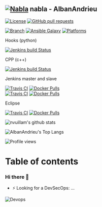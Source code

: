 

## [![Nabla](http://albandrieu.com/nabla/index/assets/nabla/nabla-4.png)](https://github.com/AlbanAndrieu) nabla - AlbanAndrieu

[![License](http://img.shields.io/:license-apache-blue.svg?style=flat-square)](http://www.apache.org/licenses/LICENSE-2.0.html)
[![GitHub pull requests](https://img.shields.io/github/issues-pr/AlbanAndrieu/AlbanAndrieu.svg)](https://github.com/AlbanAndrieu/AlbanAndrieu/pulls)<br/>

[![Branch](http://img.shields.io/github/tag/AlbanAndrieu/ansible-nabla.svg?style=flat-square)](https://github.com/AlbanAndrieu/ansible-nabla/tree/master)
[![Ansible Galaxy](https://img.shields.io/badge/galaxy-albanandrieu.ansible--nabla-660198.svg?style=flat)](https://galaxy.ansible.com/alban.andrieu/ansible-nabla)
[![Platforms](http://img.shields.io/badge/platforms-windows%20/%20macosx%20/%20ubuntu%20/%20redhat-lightgrey.svg?style=flat)](#)<br/>

Hooks (python)

[![Jenkins build Status](http://albandrieu.com/jenkins/buildStatus/icon?job=nabla-hooks)](http://albandrieu.com/jenkins/job/nabla-hooks/)

CPP (c++)

[![Jenkins build Status](http://albandrieu.com/jenkins/buildStatus/icon?job=nabla-cpp-interview-microsoft-cmake)](http://albandrieu.com/jenkins/job/nabla-cpp-interview-microsoft-cmake/)

Jenkins master and slave

[![Travis CI](https://img.shields.io/travis/AlbanAndrieu/ansible-jenkins-slave-docker.svg?style=flat)](https://travis-ci.org/AlbanAndrieu/ansible-jenkins-slave-docker)
[![Docker Pulls](https://img.shields.io/docker/pulls/nabla/ansible-jenkins-slave-docker)](https://hub.docker.com/r/nabla/ansible-jenkins-slave-docker)<br/>
[![Travis CI](https://img.shields.io/travis/AlbanAndrieu/ansible-jenkins-slave.svg?style=flat)](https://travis-ci.org/AlbanAndrieu/ansible-jenkins-slave)
[![Docker Pulls](https://img.shields.io/docker/pulls/nabla/ansible-jenkins-slave-test)](https://hub.docker.com/r/nabla/ansible-jenkins-slave-test)<br/>


Eclipse

[![Travis CI](https://img.shields.io/travis/AlbanAndrieu/ansible-eclipse.svg?style=flat)](https://travis-ci.org/AlbanAndrieu/ansible-eclipse)
[![Docker Pulls](https://img.shields.io/docker/pulls/nabla/ansible-eclipse)](https://hub.docker.com/r/nabla/ansible-eclipse)<br/>

![nvuillam's github stats](https://github-readme-stats.vercel.app/api?username=AlbanAndrieu&theme=dark&show_icons=true)

![AlbanAndrieu's Top Langs](https://github-readme-stats.vercel.app/api/top-langs/?username=AlbanAndrieu&langs_count=8&theme=radical&layout=compact&card_width=445)

<!--[![Stackexchange profile](https://stackexchange.com/users/flair/4652074.png)](https://stackexchange.com/users/4652074)-->

![Profile views](https://komarev.com/ghpvc/?username=AlbanAndrieu&color=green)

# Table of contents

<!-- toc -->


<!-- tocstop -->

### Hi there 👋

- ⚡ Looking for a DevSecOps: ...

![Devops](http://albandrieu.com/nabla/index/assets/logo-devops.png)

<!--
**AlbanAndrieu/AlbanAndrieu** is a ✨ _special_ ✨ repository because its `README.md` (this file) appears on your GitHub profile.

Here are some ideas to get you started:

- 🔭 I’m currently working on ...
- 🌱 I’m currently learning ...
- 👯 I’m looking to collaborate on ...
- 🤔 I’m looking for help with ...
- 💬 Ask me about ...
- 📫 How to reach me: ...
- 😄 Pronouns: ...

-->
